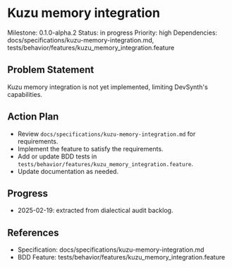 # Kuzu memory integration
Milestone: 0.1.0-alpha.2
Status: in progress
Priority: high
Dependencies: docs/specifications/kuzu-memory-integration.md, tests/behavior/features/kuzu_memory_integration.feature

## Problem Statement
Kuzu memory integration is not yet implemented, limiting DevSynth's capabilities.


## Action Plan
- Review `docs/specifications/kuzu-memory-integration.md` for requirements.
- Implement the feature to satisfy the requirements.
- Add or update BDD tests in `tests/behavior/features/kuzu_memory_integration.feature`.
- Update documentation as needed.

## Progress
- 2025-02-19: extracted from dialectical audit backlog.

## References
- Specification: docs/specifications/kuzu-memory-integration.md
- BDD Feature: tests/behavior/features/kuzu_memory_integration.feature

